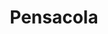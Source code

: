 ---
title: Pensacola
crosslinks:
- autotldr
- FloridaMan
- DCcomics
- sushi
- KenM
- justicedemocrats
- Trucks
- NeutralPolitics
---